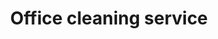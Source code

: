 ---
title: "Office cleaning service"
alt: "Comprehensive service from desks to kitchens and high-touch surfaces"
description: "Comprehensive service from desks to kitchens and high-touch surfaces"
category: "commercial-cleaning"
subcategory: "office-cleaning"
image: "/commercial-cleaning/office-cleaning.png"
ogImage: "/commercial-cleaning/office-cleaning.png"
colour: "blue"
pathtxt: "Office cleaning"
published: true
---